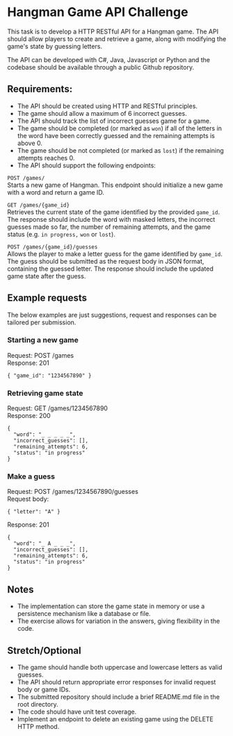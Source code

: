 # Hangman Game API Challenge 

This task is to develop a HTTP RESTful API for a Hangman game. The API should allow players to create and retrieve a game, along with modifying the game's state by guessing letters.  
 
The API can be developed with C#, Java, Javascript or Python and the codebase should be available through a public Github repository.
 
## Requirements:
- The API should be created using HTTP and RESTful principles.
- The game should allow a maximum of 6 incorrect guesses.
- The API should track the list of incorrect guesses game for a game.
- The game should be completed (or marked as `won`) if all of the letters in the word have been correctly guessed and the remaining attempts is above 0.
- The game should be not completed (or marked as `lost`) if the remaining attempts reaches 0.
- The API should support the following endpoints:
 
`POST /games/`  
Starts a new game of Hangman. This endpoint should initialize a new game with a word and return a game ID.

`GET /games/{game_id}`  
Retrieves the current state of the game identified by the provided `game_id`. The response should include the word with masked letters, the incorrect guesses made so far, the number of remaining attempts, and the game status (e.g. `in progress,` `won` or `lost`).

`POST /games/{game_id}/guesses`  
Allows the player to make a letter guess for the game identified by `game_id`. The guess should be submitted as the request body in JSON format, containing the guessed letter. The response should include the updated game state after the guess.

## Example requests

The below examples are just suggestions, request and responses can be tailored per submission.
 
### Starting a new game
 
Request: POST /games  
Response: 201  
```
{ "game_id": "1234567890" }
```

### Retrieving game state
 
Request: GET /games/1234567890  
Response: 200  
```
{
  "word": "_ _ _ _ _",
  "incorrect_guesses": [],
  "remaining_attempts": 6,
  "status": "in progress"
}
```

### Make a guess
Request: POST /games/1234567890/guesses  
Request body:  
```
{ "letter": "A" }  
```
Response: 201   
```
{
  "word": "_ A _ _ _",
  "incorrect_guesses": [],
  "remaining_attempts": 6,
  "status": "in progress"
}
```

## Notes 
- The implementation can store the game state in memory or use a persistence mechanism like a database or file.
- The exercise allows for variation in the answers, giving flexibility in the code.

## Stretch/Optional
- The game should handle both uppercase and lowercase letters as valid guesses.
- The API should return appropriate error responses for invalid request body or game IDs.
- The submitted repository should include a brief README.md file in the root directory.
- The code should have unit test coverage.
- Implement an endpoint to delete an existing game using the DELETE HTTP method.
